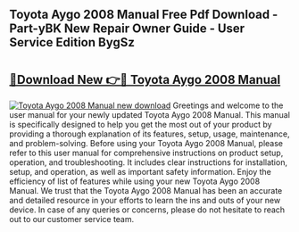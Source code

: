 ## Toyota Aygo 2008 Manual Free Pdf Download - Part-yBK New Repair Owner Guide - User Service Edition BygSz

# <h2><a href="http://cf27136.oget.top/?id=Toyota+Aygo+2008+Manual">🔗Download New 👉🔴 Toyota Aygo 2008 Manual</a></h2>

[![Toyota Aygo 2008 Manual new download](https://i.imgur.com/5g1atiW.png)](http://cf27136.oget.top/?id=Toyota+Aygo+2008+Manual)
Greetings and welcome to the user manual for your newly updated Toyota Aygo 2008 Manual. This manual is specifically designed to help you get the most out of your product by providing a thorough explanation of its features, setup, usage, maintenance, and problem-solving. Before using your Toyota Aygo 2008 Manual, please refer to this user manual for comprehensive instructions on product setup, operation, and troubleshooting. It includes clear instructions for installation, setup, and operation, as well as important safety information. Enjoy the efficiency of list of features while using your new Toyota Aygo 2008 Manual. We trust that the Toyota Aygo 2008 Manual has been an accurate and detailed resource in your efforts to learn the ins and outs of your new device. In case of any queries or concerns, please do not hesitate to reach out to our customer service team.
